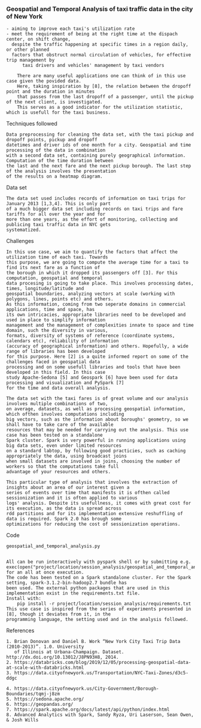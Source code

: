 

### Geospatial and Temporal Analysis of taxi traffic data in the city of New York     

	- aiming to improve each taxi's utilization rate
	- meet the requirement of being at the right time at the dispach center, on shift change, 
	  despite the traffic happening at specific times in a region daily, or other planned
	  factors that obstruct normal circulation of vehicles, for effective trip management by 
          taxi drivers and vehicles' management by taxi vendors
    
    	There are many useful applications one can think of in this use case given the povided data.
    	Here, taking inspiration by [8], the relation between the dropoff point and the duration in minutes
    	that passes from the last dropoff of a passenger, until the pickup of the next client, is investigated.
    	This serves as a good indicator for the utilization statistic, which is usefull for the taxi business. 	
 
 
 
Techniques followed

	Data preprocessing for cleaning the data set, with the taxi pickup and dropoff points, pickup and dropoff 
	datetimes and driver ids of one month for a city. Geospatial and time processing of the data in combination
	with a second data set, containing purely geographical information. Computation of the time duration between
	the last and the next fare and the next pickup borough. The last step of the analysis involves the presentation 
	of the results on a heatmap diagram.


  
Data set

	The data set used includes records of information on taxi trips for January 2013 [1,3,4]. This is only part
	of a much bigger data set including records on taxi trips and fare tariffs for all over the year and for 
	more than one years, as the effort of monitoring, collecting and publicing taxi traffic data in NYC gets 
	systematized. 



Challenges

	In this use case, we aim to quantify the factors that affect the utilization time of each taxi. Towards
    this purpose, we are going to compute the average time for a taxi to find its next fare as a function of
	the borough in which it dropped its passengers off [3]. For this computation, geospatial and temporal 
	data procesing is going to take place. This involves processing dates, times, longitude/latitude and
	geospatial boundaries, analyzing vectors at scale (working with polygons, lines, points etc) and others.
    As this information, coming from two seperate domains in commercial applications, time and space, has 
	its own intricacies, appropriate libraries need to be developed and used in place to simplify information
	management and the management of complexities innate to space and time domain, such the diversity in various,
    formats, diversity of systems of reference (coordinate systems, calendars etc), reliability of information
    (accuracy of geographical information) and others. Hopefully, a wide range of libraries has been developed
    for this purpose. Here [2] is a quite informed report on some of the challenges faced in geospatial data 
	processing and on some usefull libraries and tools that have been developed in this field. In this case
	study Apache-Sedona [5] and Geospark [6] have been used for data processing and visualization and PySpark [7]
	for the time and data overall analysis.
	
	The data set with the taxi fares is of great volume and our analysis involves multiple combinations of two,
	on average,	datasets, as well as processing geospatial information, which ofthen involves computations including
	big vectors, such as the information about boroughs' geometry, so we shall have to take care of the available
	resources that may be needed for carrying out the analysis. This use case has been tested on a standalone 
	Spark cluster. Spark is very powerful in running applications using big data sets, even under limited resources
	on a standard labtop, by following good practicies, such as caching appropriately the data, using broadcast joins 
	when small datasets are involved in joins, choosing the number of workers so that the computations take full 
	advantage of your resources and others.
	
	This particular type of analysis that involves the extraction of insights about an area of our interest given a 
	series of events over time that manifests it is ofthen called sessionization and it is often applied to various 
	logs' analysis. Despite its usefullness, it comes with great cost for its execution, as the data is spread across
	rdd partitions and for its implementation extensive reshuffling of data is required. Spark 2.0 has brough some 
	optimizations for reducing the cost of sessionization operations.


 
Code

    geospatial_and_temporal_analysis.py
   
    
	All can be run interactively with pyspark shell or by submitting e.g. 
	exec(open("project/location/session_analysis/geospatial_and_temporal_analysis.py").read()) for an all at once execution.
	The code has been tested on a Spark standalone cluster. For the Spark setting, spark-3.1.2-bin-hadoop2.7 bundle has 
	been used. The external python packages that are used in this implementation exist in the requirements.txt file. 
	Install with: 
	    pip install -r project/location/session_analysis/requirements.txt
    This use case is inspired from the series of experiments presented in [8], though it deviates from it, in the
    programming language, the setting used and in the analysis followed.



References

	1. Brian Donovan and Daniel B. Work “New York City Taxi Trip Data (2010-2013)”. 1.0. University
       of Illinois at Urbana-Champaign. Dataset. http://dx.doi.org/10.13012/J8PN93H8, 2014.
	2. https://databricks.com/blog/2019/12/05/processing-geospatial-data-at-scale-with-databricks.html  
	3. https://data.cityofnewyork.us/Transportation/NYC-Taxi-Zones/d3c5-ddgc
	
	4. https://data.cityofnewyork.us/City-Government/Borough-Boundaries/tqmj-j8zm
	5. https://sedona.apache.org/
	6. https://geopandas.org/
	7. https://spark.apache.org/docs/latest/api/python/index.html
	8. Advanced Analytics with Spark, Sandy Ryza, Uri Laserson, Sean Owen, & Josh Wills
	
